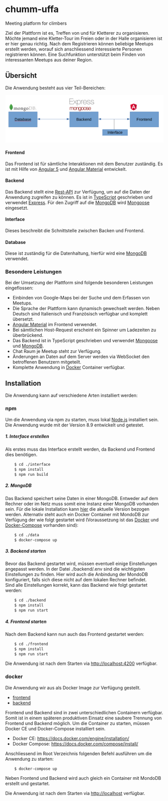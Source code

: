# chumm-uffa
Meeting platform for climbers

Ziel der Plattform ist es, Treffen von und für Kletterer zu organisieren. Möchte jemand eine Kletter-Tour im Freien oder 
in der Halle organisieren ist er hier genau richtig. Nach dem Registrieren können beliebige Meetups erstellt werden, 
worauf sich anschliessend interessierte Personen registrieren können. Eine Suchfunktion unterstützt beim Finden
von interessanten Meetups aus deiner Region.

## Übersicht
Die Anwendung besteht aus vier Teil-Bereichen:

![Overview](./doc/Overview.png)

#### Frontend
Das Frontend ist für sämtliche Interaktionen mit dem Benutzer zuständig. Es ist mit Hilfe von [Angular 5](https://angular.io/)
und [Angular Material](https://material.angular.io/) entwickelt.      
#### Backend
Das Backend stellt eine [Rest-API](./doc/rest-api.txt) zur Verfügung, um auf die Daten der Anwendung zugreifen zu können. 
Es ist in [TypeScript](https://www.typescriptlang.org/) geschrieben und verwendet [Express](https://www.npmjs.com/package/express).
Für den Zugriff auf die [MongoDB](https://www.mongodb.com/) wird [Mongoose](http://mongoosejs.com/) eingesetzt.
#### Interface 
Dieses beschreibt die Schnittstelle zwischen Backen und Frontend.
#### Database
Diese ist zuständig für die Datenhaltung, hierfür wird eine [MongoDB](https://www.mongodb.com/) verwendet.

### Besondere Leistungen
Bei der Umsetzung der Plattform sind folgende besonderen Leistungen eingeflossen:
* Einbinden von Google-Maps bei der Suche und dem Erfassen von Meetups.
* Die Sprache der Plattform kann dynamisch gewechselt werden. Neben Deutsch sind Italienisch und Französisch verfügbar
und komplett übersetzt.
* [Angular Material](https://material.angular.io/) im Frontend verwendet.
* Bei sämtlichen Host-Request erscheint ein Spinner um Ladezeiten zu überbrückend.
* Das Backend ist in TypeScript geschrieben und verwendet [Mongoose](http://mongoosejs.com/) und [MongoDB](https://www.mongodb.com/).
* Chat Raum je Meetup steht zur Verfügung.
* Änderungen an Daten auf dem Server werden via WebSocket den betroffenen Benutzern mitgeteilt.
* Komplette Anwendung in [Docker](https://www.docker.com/) Container verfügbar.


## Installation
Die Anwendung kann auf verschiedene Arten installiert werden:
### npm
Um die Anwendung via npm zu starten, muss lokal [Node.js](https://nodejs.org/en/download/) installiert sein. Die Anwendung wurde
mit der Version 8.9 entwickelt und getestet.
##### 1. Interface erstellen
Als erstes muss das Interface erstellt werden, da Backend und Frontend dies benötigen. 
```
    $ cd ./interface
    $ npm install
    $ npm run build
```
##### 2. MongoDB
Das Backend speichert seine Daten in einer MongoDB. Entweder auf dem Rechner oder im Netz muss somit eine Instanz einer 
MongoDB vorhanden sein. Für die lokale Installation kann [hier](https://www.mongodb.com/download-center#community) die
aktuelle Version bezogen werden. Alternativ steht auch ein Docker Container mit MondoDB zur Verfügung der wie folgt gestartet
wird (Voraussetzung ist das [Docker](https://docs.docker.com/engine/installation/) und 
[Docker-Compose](https://docs.docker.com/compose/install/ ) vorhanden sind):
```
    $ cd ./data
    $ docker-compose up
```
##### 3. Backend starten
Bevor das Backend gestartet wird, müssen eventuell einige Einstellungen angepasst werden. In der Datei ./backend/.env sind
die wichtigsten Einstellungen zu finden. Hier wird auch die Anbindung der MondoDB konfiguriert, falls sich diese nicht 
auf dem lokalen Rechner befindet.  
Sind alle Einstellungen korrekt, kann das Backend wie folgt gestartet werden:
```
    $ cd ./backend
    $ npm install
    $ npm run start
```
##### 4. Frontend starten
Nach dem Backend kann nun auch das Frontend gestartet werden:
```
    $ cd ./frontend
    $ npm install
    $ npm run start
```
Die Anwendung ist nach dem Starten via [http://localhost:4200](http://localhost:4200) verfügbar. 
### docker
Die Anwendung wir aus als Docker Image zur Verfügung gestellt. 
* [frontend](https://hub.docker.com/r/pepeblack/chumm-uffa-frontend/)
* [backend](https://hub.docker.com/r/pepeblack/chumm-uffa-backend/)

Frontend und Backend sind in zwei unterschiedlichen Containern verfügbar. Somit ist in einem
späteren produktiven Einsatz eine saubere Trennung von Frontend und Backend möglich.
Um die Container zu starten, müssen Docker CE und Docker-Compose installiert sein.

* Docker CE: https://docs.docker.com/engine/installation/
* Docker Compose: https://docs.docker.com/compose/install/

Anschliessend im Root Verzeichnis folgenden Befehl ausführen um die Anwendung zu starten:
```
    $ docker-compose up
```
Neben Frontend und Backend wird auch gleich ein Container mit MondoDB erstellt und gestartet.

Die Anwendung ist nach dem Starten via [http://localhost](http://localhost) verfügbar. 
